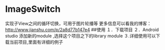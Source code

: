 # ImageSwitch
实现子View之间的循环切换，可用于图片轮播等
更多信息可以看我的博客：
http://www.jianshu.com/p/2a8d77b147e4
##使用
１．下载项目
２．Android studio 添加新的module ,选择这个项目之下的library module
３.详细使用可以下载当前项目,里面有详细的例子
